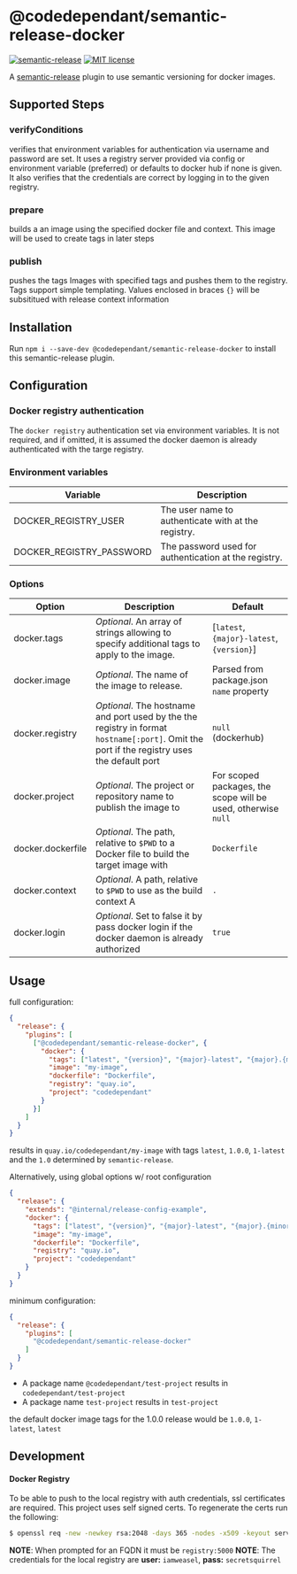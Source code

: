 # @codedependant/semantic-release-docker

[![semantic-release](https://img.shields.io/badge/%20%20%F0%9F%93%A6%F0%9F%9A%80-semantic--release-e10079.svg)](https://github.com/semantic-release/semantic-release)
[![MIT license](https://img.shields.io/npm/l/@codedependant/semantic-release-docker.svg)](https://www.npmjs.com/package/@codedependant/semantic-release-docker)

A [semantic-release](https://github.com/semantic-release/semantic-release) plugin to use semantic versioning for docker images.

## Supported Steps

### verifyConditions

verifies that environment variables for authentication via username and password are set.
It uses a registry server provided via config or environment variable (preferred) or defaults to docker hub if none is given.
It also verifies that the credentials are correct by logging in to the given registry.

### prepare

builds a an image using the specified docker file and context. This image will be used to create tags in later steps

### publish

pushes the tags Images with specified tags and pushes them to the registry.
Tags support simple templating. Values enclosed in braces `{}` will be subsititued with release context information

## Installation

Run `npm i --save-dev @codedependant/semantic-release-docker` to install this semantic-release plugin.

## Configuration

### Docker registry authentication

The `docker registry` authentication set via environment variables. It is not required, and if
omitted, it is assumed the docker daemon is already authenticated with the targe registry.

### Environment variables

| Variable                 | Description                                                                               |
| ------------------------ | ----------------------------------------------------------------------------------------- |
| DOCKER_REGISTRY_USER     | The user name to authenticate with at the registry.                                       |
| DOCKER_REGISTRY_PASSWORD | The password used for authentication at the registry.                                     |

### Options

| Option                | Description                                                                                                                                 | Default
| --------------------- | ------------------------------------------------------------------------------------------------------------------------------------------- | --------
| docker.tags           | _Optional_. An array of strings allowing to specify additional tags to apply to the image.                                                  | [`latest`, `{major}-latest`, `{version}`] |
| docker.image          | _Optional_. The name of the image to release.                                                                                               | Parsed from package.json `name` property
| docker.registry       | _Optional_. The hostname and port used by the the registry in format `hostname[:port]`. Omit the port if the registry uses the default port | `null` (dockerhub)
| docker.project        | _Optional_. The project or repository name to publish the image to                                                                          | For scoped packages, the scope will be used, otherwise `null`
| docker.dockerfile     | _Optional_. The path, relative to `$PWD` to a Docker file to build the target image with                                                    | `Dockerfile`
| docker.context        | _Optional_. A path, relative to `$PWD` to use as the build context A                                                                        | `.`
| docker.login          | _Optional_. Set to false it by pass docker login if the docker daemon is already authorized                                                 | `true`

## Usage

full configuration:

```json
{
  "release": {
    "plugins": [
      ["@codedependant/semantic-release-docker", {
        "docker": {
          "tags": ["latest", "{version}", "{major}-latest", "{major}.{minor}"],
          "image": "my-image",
          "dockerfile": "Dockerfile",
          "registry": "quay.io",
          "project": "codedependant"
        }
      }]
    ]
  }
}
```

results in `quay.io/codedependant/my-image` with tags `latest`, `1.0.0`, `1-latest` and the `1.0` determined by `semantic-release`.

Alternatively, using global options w/ root configuration
```json
{
  "release": {
    "extends": "@internal/release-config-example",
    "docker": {
      "tags": ["latest", "{version}", "{major}-latest", "{major}.{minor}"],
      "image": "my-image",
      "dockerfile": "Dockerfile",
      "registry": "quay.io",
      "project": "codedependant"
    }
  }
}
```

minimum configuration:

```json
{
  "release": {
    "plugins": [
      "@codedependant/semantic-release-docker"
    ]
  }
}
```

* A package name `@codedependant/test-project` results in `codedependant/test-project`
* A package name `test-project` results in `test-project`

the default docker image tags for the 1.0.0 release would be `1.0.0`, `1-latest`, `latest`

## Development

#### Docker Registry

To be able to push to the local registry with auth credentials, ssl certificates are required.
This project uses self signed certs. To regenerate the certs run the following:

```bash
$ openssl req -new -newkey rsa:2048 -days 365 -nodes -x509 -keyout server.key -out server.crt
```

**NOTE**: When prompted for an FQDN it must be `registry:5000`
**NOTE**: The credentials for the local registry are **user:** `iamweasel`, **pass:** `secretsquirrel`
